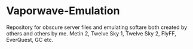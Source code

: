 # Vaporwave-Emulation
Repository for obscure server files and emulating softare both created by others and others by me. Metin 2, Twelve Sky 1, Twelve Sky 2, FlyFF, EverQuest, GC etc. 
